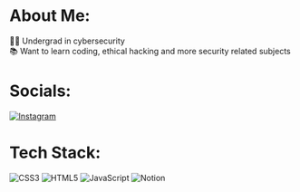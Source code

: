 # About Me:
:man_student: Undergrad in cybersecurity
<br>:books: Want to learn coding, ethical hacking and more security related subjects </br> 


# Socials:
[![Instagram](https://img.shields.io/badge/Instagram-%23E4405F.svg?logo=Instagram&logoColor=white)](https://instagram.com/)

# Tech Stack:
![CSS3](https://img.shields.io/badge/css3-%231572B6.svg?style=for-the-badge&logo=css3&logoColor=white) 
![HTML5](https://img.shields.io/badge/html5-%23E34F26.svg?style=for-the-badge&logo=html5&logoColor=white) 
![JavaScript](https://img.shields.io/badge/javascript-%23323330.svg?style=for-the-badge&logo=javascript&logoColor=%23F7DF1E) 
![Notion](https://img.shields.io/badge/Notion-%23000000.svg?style=for-the-badge&logo=notion&logoColor=white)

<!--
Want these as well... DIY style
![Java]
![Python]
![C]
-->

